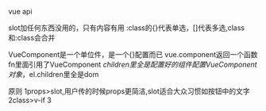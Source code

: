 
vue api

slot加任何东西没用的，只有内容有用
:class的{}代表单选，[]代表多选,class和:class会合并

VueComponent是一个单位件，是一个{}配置而已
vue.component返回一个函数fn里面引用了VueComponent
$children里全是配置好的组件配置VueComponent对象{}，$el.children里全是dom


原则
1props>slot,用户传的时候props更简洁,slot适合大众习惯如按钮中的文字
2class>v-if
3